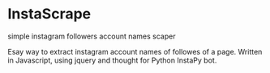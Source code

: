 # InstaScrape
simple instagram followers account names scaper

Esay way to extract instagram account names of followes of a page. Written in Javascript, using jquery and thought for Python InstaPy bot.

